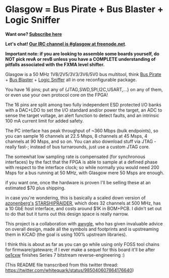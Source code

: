 Glasgow = Bus Pirate + Bus Blaster + Logic Sniffer
====

**Want one? [Subscribe here](https://mailchi.mp/44980ff6f0ab/glasgow-announcements)**

**Let's chat! [Our IRC channel is #glasgow at freenode.net](https://webchat.freenode.net/?channels=glasgow)**.

**Important note: if you are looking to assemble some boards yourself, do NOT pick revA or revB unless you have a COMPLETE understanding of pitfalls associated with the FXMA level shifter.**

Glasgow is a 50 MHz 1V8/2V5/3V3/3V6/5V0 bus multitool,
think [Bus Pirate](http://dangerousprototypes.com/docs/Bus_Pirate) + [Bus Blaster](http://dangerousprototypes.com/docs/Bus_Blaster) + [Logic Sniffer](http://dangerousprototypes.com/docs/Open_Bench_Logic_Sniffer)
all in one reconfigurable package.

You have 16 pins; put any of {JTAG,SWD,SPI,I2C,USART,…} on any of them, or even use your own protocol core on the FPGA!

The 16 pins are split among two fully independent ESD protected I/O banks with a DAC+LDO to set the I/O standard and/or power the target,
an ADC to sense the target voltage, an alert function to detect faults, and an intrinsic 100 mA current limit for added safety.

The PC interface has peak throughput of ~360 Mbps (bulk endpoints), so you can sample 16 channels at 22.5 Msps, 8 channels at 45 Msps, 4 channels at 90 Msps, and so on.
You can also download stuff via JTAG -really fast-; instead of bus turnarounds, just use a custom JTAG core.

The somewhat low sampling rate is compensated (for synchronous interfaces) by the fact that the FPGA is able to sample at a defined phase with respect to the interface clock;
so while normally you would need 200 Msps for a bus running at 50 MHz, with Glasgow mere 50 Msps are enough.

if you want one, once the hardware is proven I'll be selling these at an estimated $70 plus shipping.

in case you're wondering, this is basically a scaled down version of [azonenberg's](https://github.com/azonenberg) [STARSHIPRAIDER](https://github.com/azonenberg/starshipraider),
which does 32 channels at 500 MHz, has a 10 GbE host interface, and costs around $1K in BOM+PCB.
I didn't set out to do that but it turns out this design space is really narrow.

This project is a collaboration with [awygle](https://github.com/awygle), who has given invaluable advice on overall design, made all the symbols and footprints and is upstreaming them in KiCAD (the goal is using 100% upstream libraries).

I think this is about as far as you can go while using only FOSS tool chains for firmware/gateware;
if I ever make a sequel for this board it'll be after [oe1cxw](https://github.com/cliffordwolf) finishes Series 7 bitstream reverse-engineering :)

(This README file transcribed from this twitter thread: https://twitter.com/whitequark/status/985040607864176640)
